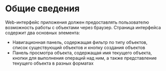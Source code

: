 # Общие сведения

Web-интерфейс приложения должен предоставлять пользователю возможность работы с объектами через браузер.
Страница интерфейса содержит два основных элемента:
- Навигационная панель, содержащая фильтр по типу объектов, список существующий объектов и кнопку создания объектов
- Панель просмотра объекта, содержащая имя текущего объекта, кнопки для выполнения операций над ним, а также представление текущего объекта в разных форматах
